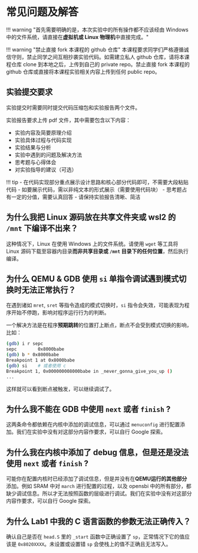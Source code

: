# 常见问题及解答
<!-- - [常见问题及解答](#常见问题及解答)
  - [1 为什么我把 Linux 源码放在共享文件夹或 wsl2 的 `/mnt` 下编译不出来？](#1-为什么我把-linux-源码放在共享文件夹或-wsl2-的-mnt-下编译不出来)
  - [2 为什么 QEMU & GDB 使用 `si` 单指令调试遇到模式切换时无法正常执行？](#2-为什么-qemu--gdb-使用-si-单指令调试遇到模式切换时无法正常执行)
  - [3 为什么我不能在 GDB 中使用 `next` 或者 `finish` ?](#3-为什么我不能在-gdb-中使用-next-或者-finish-)
  - [4 为什么我在内核中添加了 debug 信息，但是还是没法使用 `next` 或者 `finish` ?](#4-为什么我在内核中添加了-debug-信息但是还是没法使用-next-或者-finish-)
  - [5  为什么我在 `start_kernel` 处不能正常使用断点？](#5--为什么我在-start_kernel-处不能正常使用断点)
  - [6 为什么 Lab1 中提示 `riscv64-elf-unknown-gcc: No such file or directory` ?](#6-为什么-lab1-中提示-riscv64-elf-unknown-gcc-no-such-file-or-directory-)
  - [7 为什么 Lab1 中我的 C 语言函数的参数无法正确传入？](#7-为什么-lab1-中我的-c-语言函数的参数无法正确传入)
  - [8 为什么我把 `puti` 的参数类型替换成 `uint64` 还是只能打印出 32bits 的值？](#8-为什么我把-puti-的参数类型替换成-uint64-还是只能打印出-32bits-的值)
  - [9 为什么我的 QEMU 会 “卡住”？](#9-为什么我的-QEMU-会-“卡住”？)
  - [10 为什么我在设置 `satp` 后导致了 `gdb-multiarch` 的 `segmentation fault` ?](#10-为什么我在设置-satp-后导致了-gdb-multiarch-的-segmentation-fault)
  - [11 -->

!!! warning "首先需要明确的是，本次实验中的所有操作都不应该经由 Windows 中的文件系统，请直接在**虚拟机或 Linux 物理机**中直接完成。"

!!! warning "禁止直接 fork 本课程的 github 仓库"
    本课程要求同学们严格遵循诚信守则，禁止同学之间互相抄袭实验代码。如需建立私人 github 仓库，请将本课程仓库 clone 到本地之后，上传到自己的 private repo。禁止直接 fork 本课程的 github 仓库或直接将本课程实验相关内容上传到任何 public repo。

## 实验提交要求

实验提交时需要同时提交代码压缩包和实验报告两个文件。

实验报告要求上传 pdf 文件，其中需要包含以下内容：

- 实验内容及简要原理介绍
- 实验具体过程与代码实现
- 实验结果与分析
- 实验中遇到的问题及解决方法
- 思考题与心得体会
- 对实验指导的建议（可选）

!!! tip 
    - 在代码实现部分重点展示设计思路和核心部分代码即可，不需要大段粘贴代码
        - 如要展示代码，需以非纯文本的形式展示（需要使用代码块）
    - 思考题占有一定的分值，需要认真回答
    - 请保持实验报告清晰、简洁

## 为什么我把 Linux 源码放在共享文件夹或 wsl2 的 `/mnt` 下编译不出来？

这种情况下，Linux 在使用 Windows 上的文件系统。请使用 `wget` 等工具将 Linux 源码下载至容器内目录**而非共享目录或 `/mnt` 目录下的任何位置**，然后执行编译。

## 为什么 QEMU & GDB 使用 `si` 单指令调试遇到模式切换时无法正常执行？

在遇到诸如 `mret`, `sret` 等指令造成的模式切换时，`si` 指令会失效，可能表现为程序开始不停跑，影响对程序运行行为的判断。

一个解决方法是在程序**预期跳转**的位置打上断点，断点不会受到模式切换的影响，比如：

```bash
(gdb) i r sepc    
sepc        0x8000babe
(gdb) b * 0x8000babe
Breakpoint 1 at 0x8000babe
(gdb) si    # 或者使用 c
Breakpoint 1, 0x000000008000babe in _never_gonna_give_you_up ()
...
```

这样就可以看到断点被触发，可以继续调试了。

## 为什么我不能在 GDB 中使用 `next` 或者 `finish` ?

这两条命令都依赖在内核中添加的调试信息，可以通过 `menuconfig` 进行配置添加。我们在实验中没有对这部分内容作要求，可以自行 Google 探索。

## 为什么我在内核中添加了 debug 信息，但是还是没法使用 `next` 或者 `finish` ?

可能你在配置内核时已经添加了调试信息，但是并没有在**QEMU运行的其他部分**添加。例如 SRAM 中对 `march` 进行配置的过程，以及 opensbi 中的所有部分，都缺少调试信息。所以才无法按照函数的层级进行调试。我们在实验中没有对这部分内容作要求，可以自行 Google 探索。

<!-- ## 为什么我在 `start_kernel` 处不能正常使用断点？

在以下版本中，这个断点能够正常被打上并触发

```
GNU gdb (Ubuntu 12.0.90-0ubuntu1) 12.0.90
QEMU emulator version 6.2.0 (Debian 1:6.2+dfsg-2ubuntu6.3)
RISC-V GNU Toolchain (Ubuntu 11.2.0-16ubuntu1) 11.2.0
linux-6.0-rc5/linux-5.19.9
``` -->

## 为什么 Lab1 中我的 C 语言函数的参数无法正确传入？

确认自己是否在 `head.S` 里的 `_start` 函数中正确设置了 `sp`，正常情况下它的值应该是 `0x8020XXXX`。未设置或设置错 `sp` 会使栈上的值不正确且无法写入。

<!--
## 为什么我的 QEMU 会 “卡住”？

`qemu-system` 本身作为一个模拟器，是不会直接卡死的，如果你在 `si` 或者 `c` 后，QEMU 看起来失去了响应，那么极有可能是程序运行到了意想不到的地方。例如在写入 `satp` 后，如果部分 bit 没有成功设置，那么可能会直接跳进 `trap`。而且在前面的实验中我们也发现了，在发生特权级切换或者发生陷入时，`si` 是有可能无法触发的，这种情况下就需要你在程序可能到达的地方都打上断点来暂停 QEMU 的执行了。

## 为什么我在设置 `satp` 后导致了 `gdb-multiarch` 的 `segmentation fault` ?

因为 `satp` 或者各级页表项设置有问题。比如检查一下我们之前一直忽略的页表项里 U-bit 设置好了没有。

## 为什么在 `vmlinux.lds.S` 中会 `#include "types.h"`?

因为我们实验代码存在一些历史限制没来得及修改，在 `vmlinux.lds.S` 中有 `#include "defs.h"`，然后之前又没有提醒同学不要在 `defs.h` 里面添加东西，导致在 `defs.h`中添加的内容阻碍了 `vmlinux.lds` 的正确生成。一个可行的做法是将 `defs.h` 中除了宏定义以外的部分全部去除（包括宏include），然后将这些去掉的部分添加到其他的头文件里以供使用。

## `uapp` 明明已经在内存里了，为什么还要被拷贝一次才能运行？

因为我们在实验中不准备引入磁盘驱动，所以将内存的一部分作为 `ramdisk`, 也就是说有一段内存被我们当成了硬盘。这段内存就是从 `uapp_start`  到 `uapp_end` 的空间，所以我们需要像操作磁盘一样操作这段内存。在运行磁盘上的程序前，我们需要将其拷贝到我们为程序分配的内存空间中，并依照 Elf Header 的要求映射到用户能访问的地址空间。这时候用户就能访问我们从磁盘拷贝到内存中的数据和代码了。

## 为什么我 `sret` 到用户程序的第一条指令时会 Instruction Page Fault?

大概率是因为没有设置好页表项里的 U-bit, 详细可以读一下 Privileged Spec. 也有可能你没有将内存映射到正确的位置上。

## `uapp` 要怎么拷贝到内存里？是要我们直接实现 VMA 和 `mmap` 吗？

只要一个一个字节地将内容复制到我们使用 `alloc_pages` 或者 `kalloc` 开辟的内存中即可，VMA 和 `mmap` 将在 Lab6 或之后才会引入，暂时不用同学们实现。 -->
